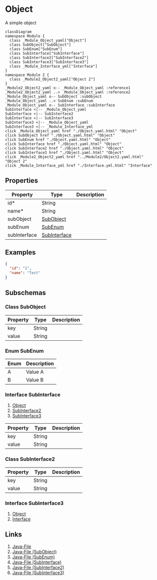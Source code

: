 # Object


A simple object
```mermaid
classDiagram
namespace Module {
  class _Module_Object_yaml["Object"]
  class SubObject["SubObject"]
  class SubEnum["SubEnum"]
  class SubInterface["SubInterface"]
  class SubInterface2["SubInterface2"]
  class SubInterface3["SubInterface3"]
  class _Module_Interface_yml["Interface"]
}
namespace Module 2 {
  class _Module2_Object2_yaml["Object 2"]
}
_Module2_Object2_yaml o-- _Module_Object_yaml :reference1
_Module2_Object2_yaml ..> _Module_Object_yaml :reference2
_Module_Object_yaml o-- SubObject :subObject
_Module_Object_yaml ..> SubEnum :subEnum
_Module_Object_yaml o-- SubInterface :subInterface
SubInterface <|-- _Module_Object_yaml 
SubInterface <|-- SubInterface2 
SubInterface <|-- SubInterface3 
SubInterface3 <|-- _Module_Object_yaml 
SubInterface3 <|-- _Module_Interface_yml 
click _Module_Object_yaml href "./Object.yaml.html" "Object"
click SubObject href "./Object.yaml.html" "Object"
click SubEnum href "./Object.yaml.html" "Object"
click SubInterface href "./Object.yaml.html" "Object"
click SubInterface2 href "./Object.yaml.html" "Object"
click SubInterface3 href "./Object.yaml.html" "Object"
click _Module2_Object2_yaml href "../Module2/Object2.yaml.html" "Object 2"
click _Module_Interface_yml href "./Interface.yml.html" "Interface"
```



## Properties
| Property | Type | Description |
|------|------|-------------|
| id* | String |  |
| name* | String |  |
| subObject | [SubObject](#SubObject) |  |
| subEnum | [SubEnum](#SubEnum) |  |
| subInterface | [SubInterface](#SubInterface) |  |

## Examples
```json
{
  "id": "1",
  "name": "Test"
}
```


## Subschemas
### Class SubObject



| Property | Type | Description |
|------|------|-------------|
| key | String |  |
| value | String |  |
### Enum SubEnum


| Enum | Description |
|------|-------------|
| A | Value A |
| B | Value B |

### Interface SubInterface

1. [Object](./)
1. [SubInterface2](#SubInterface2)
1. [SubInterface3](#SubInterface3)


| Property | Type | Description |
|------|------|-------------|
| key | String |  |
| value | String |  |
### Class SubInterface2



| Property | Type | Description |
|------|------|-------------|
| key | String |  |
| value | String |  |
### Interface SubInterface3

1. [Object](./)
1. [Interface](./Interface.yml.md)




## Links
1. [Java-File](./java/Object.java)
1. [Java-File (SubObject)](./java/ObjectSubObject.java)
1. [Java-File (SubEnum)](./java/ObjectSubEnum.java)
1. [Java-File (SubInterface)](./java/ObjectSubInterface.java)
1. [Java-File (SubInterface2)](./java/ObjectSubInterface2.java)
1. [Java-File (SubInterface3)](./java/ObjectSubInterface3.java)
